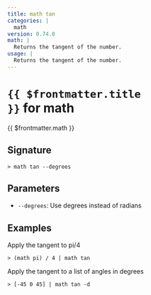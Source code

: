 ```yaml
---
title: math tan
categories: |
  math
version: 0.74.0
math: |
  Returns the tangent of the number.
usage: |
  Returns the tangent of the number.
---
```


# <code>{{ $frontmatter.title }}</code> for math

<div class='command-title'>{{ $frontmatter.math }}</div>

## Signature

```> math tan --degrees```

## Parameters

 -  `--degrees`: Use degrees instead of radians

## Examples

Apply the tangent to pi/4
```shell
> (math pi) / 4 | math tan
```

Apply the tangent to a list of angles in degrees
```shell
> [-45 0 45] | math tan -d
```
